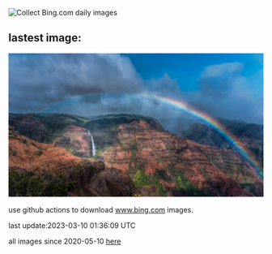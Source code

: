 ![Collect Bing.com daily images](https://github.com/counter2015/bing-daily-images/workflows/Collect%20Bing.com%20daily%20images/badge.svg)
## lastest image:
![](images/WaimeaRainbow.jpg)

use github actions to download www.bing.com images.

last update:2023-03-10 01:36:09 UTC

all images since 2020-05-10 [here](https://github.com/counter2015/bing-daily-images/tree/master/images) 
